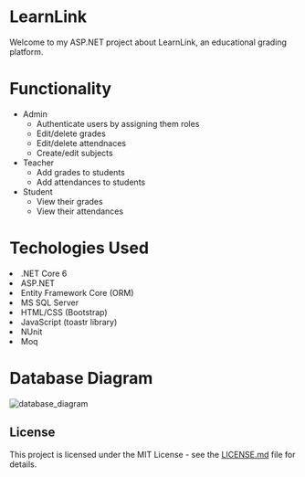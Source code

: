 # LearnLink
Welcome to my ASP.NET project about LearnLink, an educational grading platform.

# Functionality
<ul>
  <li>Admin
    <ul>
      <li>Authenticate users by assigning them roles</li>
      <li>Edit/delete grades</li>
      <li>Edit/delete attendnaces</li>
      <li>Create/edit subjects</li>
    </ul>
  </li>
  <li>Teacher
    <ul>
      <li>Add grades to students</li>
      <li>Add attendances to students</li>
    </ul>
  </li>
  <li>Student
    <ul>
      <li>View their grades</li>
      <li>View their attendances</li>
    </ul>
  </li>
</ul>

# Techologies Used
<li>.NET Core 6</li>
<li>ASP.NET</li>
<li>Entity Framework Core (ORM)</li>
<li>MS SQL Server</li>
<li>HTML/CSS (Bootstrap)</li>
<li>JavaScript (toastr library)</li>
<li>NUnit</li>
<li>Moq</li>

# Database Diagram
![database_diagram](https://github.com/m-yordanov/LearnLink/assets/114444124/c8f524ed-5924-4b08-a9ba-fbe4094b684c)

## License
This project is licensed under the MIT License - see the [LICENSE.md](LICENSE.txt) file for details.
